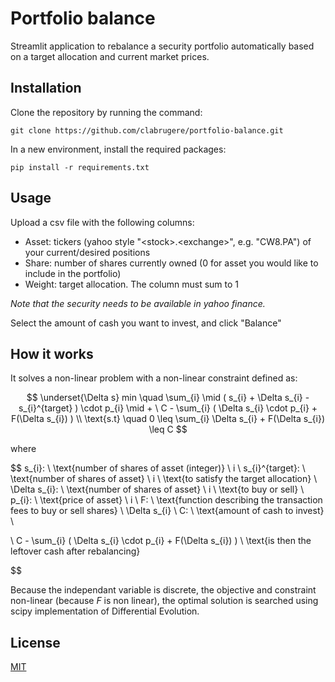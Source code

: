 # Portfolio balance

Streamlit application to rebalance a security portfolio automatically based on a target allocation and current market prices.

## Installation

Clone the repository by running the command:

`
git clone https://github.com/clabrugere/portfolio-balance.git
`

In a new environment, install the required packages:

`
pip install -r requirements.txt
`

## Usage

Upload a csv file with the following columns: 
* Asset: tickers (yahoo style "\<stock>.\<exchange>", e.g. "CW8.PA") of your current/desired positions
* Share: number of shares currently owned (0 for asset you would like to include in the portfolio)
* Weight: target allocation. The column must sum to 1

_Note that the security needs to be available in yahoo finance._

Select the amount of cash you want to invest, and click "Balance"

## How it works

It solves a non-linear problem with a non-linear constraint defined as:

$$
\underset{\Delta s} min \quad \sum_{i} \mid ( s_{i} + \Delta s_{i} - s_{i}^{target} ) \cdot p_{i} \mid + \ C - \sum_{i} ( \Delta s_{i} \cdot p_{i} + F(\Delta s_{i}) )
\\ \text{s.t} \quad 0 \leq \sum_{i} \Delta s_{i} + F(\Delta s_{i}) \leq C
$$

where 

$$
s_{i}: \ \text{number of shares of asset (integer)} \ i \\
s_{i}^{target}: \ \text{number of shares of asset} \ i \ \text{to satisfy the target allocation} \\
\Delta s_{i}: \ \text{number of shares of asset} \ i \ \text{to buy or sell} \\
p_{i}: \ \text{price of asset} \ i \\
F: \ \text{function describing the transaction fees to buy or sell shares} \ \Delta s_{i} \\
C: \ \text{amount of cash to invest} \\

\ C - \sum_{i} ( \Delta s_{i} \cdot p_{i} + F(\Delta s_{i}) ) \ \text{is then the leftover cash after rebalancing}

$$

Because the independant variable is discrete, the objective and constraint non-linear (because $F$ is non linear), the optimal solution is searched using scipy implementation of Differential Evolution.

## License

[MIT](LICENSE)